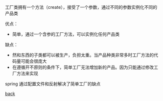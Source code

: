 工厂类拥有一个方法（create），接受了一个参数，通过不同的参数实例化不同的产品类  

优点：  
- 简单，通过一个含参的工厂方法，可以实例化任何产品类  

缺点：
- 然和东西的子类都可以被生产，负担太重。当产品种类非常多时工厂方法的代码量可能会很庞大  
- 在遵循开不原则的条件下，简单工厂无法增加新的产品。因为只能通过修改工厂方法来实现  

spring 通过配置文件和反射解决了简单工厂的缺点  

[back](../7.md)  